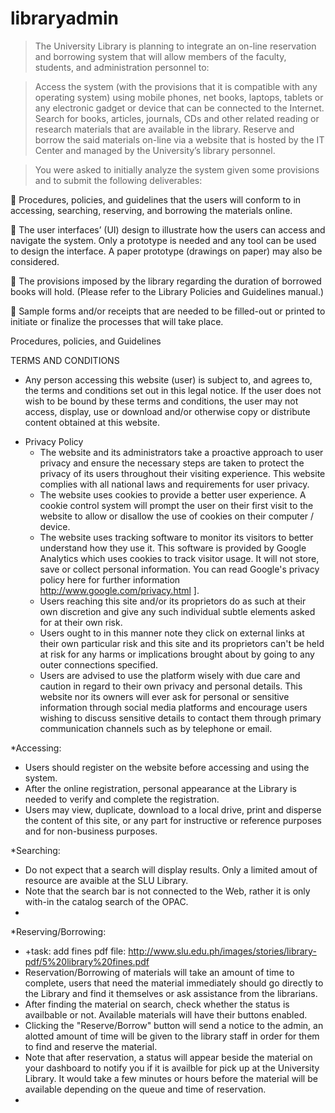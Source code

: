 # libraryadmin

> The University Library is planning to integrate an on-line
reservation and borrowing system that will allow members of the faculty,
students, and administration personnel to:

> Access the system (with the provisions that it is compatible with any
operating system) using mobile phones, net books, laptops, tablets or
any electronic gadget or device that can be connected to the Internet.
Search for books, articles, journals, CDs and other related reading or
research materials that are available in the library.
Reserve and borrow the said materials on-line via a website that is
hosted by the IT Center and managed by the University’s library
personnel.

> You were asked to initially analyze the system given some provisions and to
submit the following deliverables:

 Procedures, policies, and guidelines that the users will conform to in
accessing, searching, reserving, and borrowing the materials online.

 The user interfaces’ (UI) design to illustrate how the users can access
and navigate the system. Only a prototype is needed and any tool can be
used to design the interface. A paper prototype (drawings on paper) may
also be considered.

 The provisions imposed by the library regarding the duration of borrowed
books will hold. (Please refer to the Library Policies and Guidelines
manual.)

 Sample forms and/or receipts that are needed to be filled-out or printed
to initiate or finalize the processes that will take place.

Procedures, policies, and Guidelines

TERMS AND CONDITIONS
  - Any person accessing this website (user) is subject to, and agrees to, the terms and conditions
set out in this legal notice. If the user does not wish to be bound by these terms and
conditions, the user may not access, display, use or download and/or otherwise copy or
distribute content obtained at this website.

* Privacy Policy
  - The website and its administrators take a proactive approach to user privacy and ensure the necessary steps are taken to protect the privacy of its users throughout their visiting experience. This website complies with all     national laws and requirements for user privacy.
  - The website uses cookies to provide a better user experience. A cookie control system will prompt the user on  their first visit to the website to allow or disallow the use of cookies on their computer / device.
  - The website uses tracking software to monitor its visitors to better understand how they use it. This software is provided by Google Analytics which uses cookies to track visitor usage. It will not store, save or collect      personal information. You can read Google's privacy policy here for further information http://www.google.com/privacy.html ].
  - Users reaching this site and/or its proprietors do as such at their own discretion and give any such individual subtle elements asked for at their own risk.
  - Users ought to in this manner note they click on external links at their own particular risk and this site and its proprietors can't be held at risk for any harms or implications brought about by going to any outer connections specified.
  - Users are advised to use the platform wisely with due care and caution in regard to their own privacy and personal details. This website nor its owners will ever ask for personal or sensitive information through social media platforms and encourage users wishing to discuss sensitive details to contact them through primary communication channels such as by telephone or email.

*Accessing:

  - Users should register on the website before accessing and using the system.
  - After the online registration, personal appearance at the Library is needed to verify and complete the registration.
  - Users may view, duplicate, download to a local drive, print and disperse the content of this site, or any part for instructive or reference purposes and for non-business purposes.
  
*Searching:
  - Do not expect that a search will display results. Only a limited amout of resource are avaible at the SLU Library.
  - Note that the search bar is not connected to the Web, rather it is only with-in the catalog search of the OPAC.
  - 
*Reserving/Borrowing:
  - +task: add fines pdf file: http://www.slu.edu.ph/images/stories/library-pdf/5%20library%20fines.pdf
  - Reservation/Borrowing of materials will take an amount of time to complete, users that need the material immediately should go directly to the Library and find it themselves or ask assistance from the librarians.
  - After finding the material on search, check whether the status is availbable or not. Available materials will have their buttons enabled.
  - Clicking the "Reserve/Borrow" button will send a notice to the admin, an alotted amount of time will be given to the library staff in order for them to find and reserve the material.
  - Note that after reservation, a status will appear beside the material on your dashboard to notify you if it is availble for pick up at the University Library. It would take a few minutes or hours before the material will be available depending on the queue and time of reservation.
  - 
